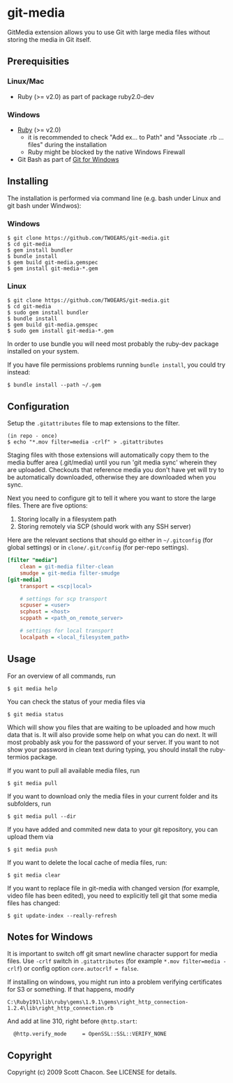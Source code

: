 # git-media

GitMedia extension allows you to use Git with large media files
without storing the media in Git itself.

## Prerequisities

### Linux/Mac

* Ruby (>= v2.0) as part of package ruby2.0-dev

### Windows

* [Ruby](http://rubyinstaller.org/) (>= v2.0)
  * it is recommended to check "Add ex... to Path" and "Associate .rb ... files" during the installation
  * Ruby might be blocked by the native Windows Firewall
* Git Bash as part of [Git for Windows](https://git-for-windows.github.io/)

## Installing

The installation is performed via command line (e.g. bash under Linux and git
bash under Windwos):

### Windows

    $ git clone https://github.com/TWOEARS/git-media.git
    $ cd git-media
    $ gem install bundler
    $ bundle install
    $ gem build git-media.gemspec
    $ gem install git-media-*.gem

### Linux

    $ git clone https://github.com/TWOEARS/git-media.git
    $ cd git-media
    $ sudo gem install bundler
    $ bundle install
    $ gem build git-media.gemspec
    $ sudo gem install git-media-*.gem

In order to use bundle you will need most probably the ruby-dev package
installed on your system.

If you have file permissions problems running `bundle install`, you could
try instead:

    $ bundle install --path ~/.gem

## Configuration

Setup the `.gitattributes` file to map extensions to the filter.

	(in repo - once)
	$ echo "*.mov filter=media -crlf" > .gitattributes

Staging files with those extensions will automatically copy them to the
media buffer area (.git/media) until you run 'git media sync' wherein they
are uploaded.  Checkouts that reference media you don't have yet will try to
be automatically downloaded, otherwise they are downloaded when you sync.

Next you need to configure git to tell it where you want to store the large files.
There are five options:

1. Storing locally in a filesystem path
2. Storing remotely via SCP (should work with any SSH server)

Here are the relevant sections that should go either in `~/.gitconfig` (for global settings)
or in `clone/.git/config` (for per-repo settings).

```ini
[filter "media"]
    clean = git-media filter-clean
    smudge = git-media filter-smudge
[git-media]
	transport = <scp|local>

	# settings for scp transport
	scpuser = <user>
	scphost = <host>
	scppath = <path_on_remote_server>

	# settings for local transport
	localpath = <local_filesystem_path>
```


## Usage

For an overview of all commands, run

    $ git media help

You can check the status of your media files via

	$ git media status

Which will show you files that are waiting to be uploaded and how much data that
is. It will also provide some help on what you can do next.
It will most probably ask you for the password of your server. If you want to
not show your password in clean text during typing, you should install the
ruby-termios package.

If you want to pull all available media files, run

    $ git media pull

If you want to download only the media files in your current folder and its
subfolders, run

    $ git media pull --dir

If you have added and commited new data to your git repository, you can upload
them via

    $ git media push

If you want to delete the local cache of media files, run:

	$ git media clear

If you want to replace file in git-media with changed version (for example, video file has been edited),
you need to explicitly tell git that some media files has changed:

    $ git update-index --really-refresh

## Notes for Windows

It is important to switch off git smart newline character support for media files.
Use `-crlf` switch in `.gitattributes` (for example `*.mov filter=media -crlf`) or config option `core.autocrlf = false`.

If installing on windows, you might run into a problem verifying certificates
for S3 or something. If that happens, modify

	C:\Ruby191\lib\ruby\gems\1.9.1\gems\right_http_connection-1.2.4\lib\right_http_connection.rb

And add at line 310, right before `@http.start`:

      @http.verify_mode     = OpenSSL::SSL::VERIFY_NONE

## Copyright

Copyright (c) 2009 Scott Chacon. See LICENSE for details.
